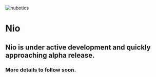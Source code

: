 ![nubotics](https://avatars0.githubusercontent.com/u/6399329?v=3&s=200 "nubotics") 
# Nio

## Nio is under active development and quickly approaching alpha release.

### More details to follow soon.
